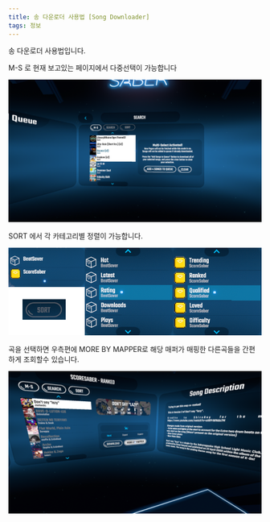 ```yaml
---
title: 송 다운로더 사용법 [Song Downloader]
tags: 정보
---
```


송 다운로더 사용법입니다.

M-S 로 현재 보고있는 페이지에서 다중선택이 가능합니다

![](/img/information/sd1.png)

SORT 에서 각 카테고리별 정렬이 가능합니다.

![](/img/information/sd2.png)

곡을 선택하면 우측편에 MORE BY MAPPER로 해당 매퍼가 매핑한 다른곡들을 간편하게 조회할수 있습니다.

![](/img/information/sd3.png)
